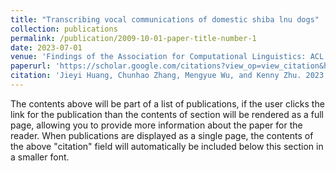 ```yaml
---
title: "Transcribing vocal communications of domestic shiba lnu dogs"
collection: publications
permalink: /publication/2009-10-01-paper-title-number-1
date: 2023-07-01
venue: 'Findings of the Association for Computational Linguistics: ACL 2023'
paperurl: 'https://scholar.google.com/citations?view_op=view_citation&hl=en&user=YZeKIJ8AAAAJ&citation_for_view=YZeKIJ8AAAAJ:u-x6o8ySG0sC'
citation: 'Jieyi Huang, Chunhao Zhang, Mengyue Wu, and Kenny Zhu. 2023. Transcribing Vocal Communications of Domestic Shiba lnu Dogs. In Findings of the Association for Computational Linguistics: ACL 2023, pages 13819–13832, Toronto, Canada. Association for Computational Linguistics.'
---
```


The contents above will be part of a list of publications, if the user clicks the link for the publication than the contents of section will be rendered as a full page, allowing you to provide more information about the paper for the reader. When publications are displayed as a single page, the contents of the above "citation" field will automatically be included below this section in a smaller font.
